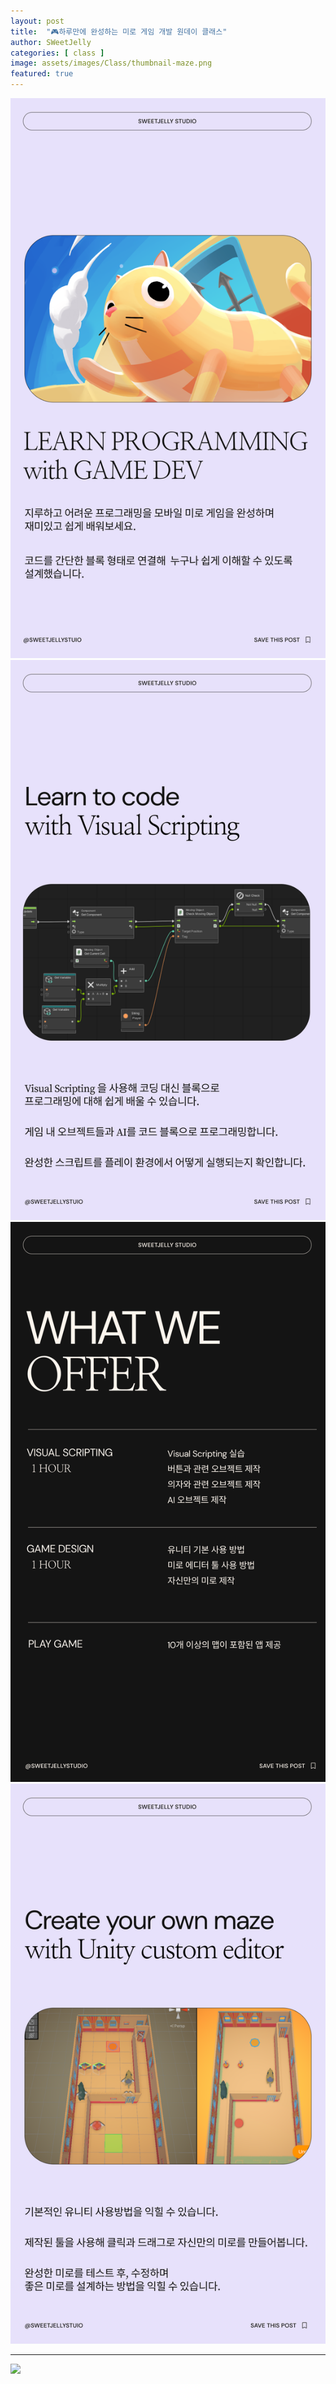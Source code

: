 ```yaml
---
layout: post
title:  "🎮하루만에 완성하는 미로 게임 개발 원데이 클래스"
author: SWeetJelly
categories: [ class ]
image: assets/images/Class/thumbnail-maze.png
featured: true
---
```


<div class="section">
  <img src="/assets/images/Class/Puzzle Post 1.png" alt="Puzzle Post 1">
</div>
<div class="section">
  <img src="/assets/images/Class/Puzzle Post 2.png" alt="Puzzle Post 2">
</div>
<div class="section">
  <img src="/assets/images/Class/Puzzle Post 3.png" alt="Puzzle Post 3">
</div>
<div class="section">
  <img src="/assets/images/Class/Puzzle Post 4.png" alt="Puzzle Post 4">
</div>

---

![]({{site.baseurl}}/assets/images/Class/gif-maze-level-edit-x6.gif)
